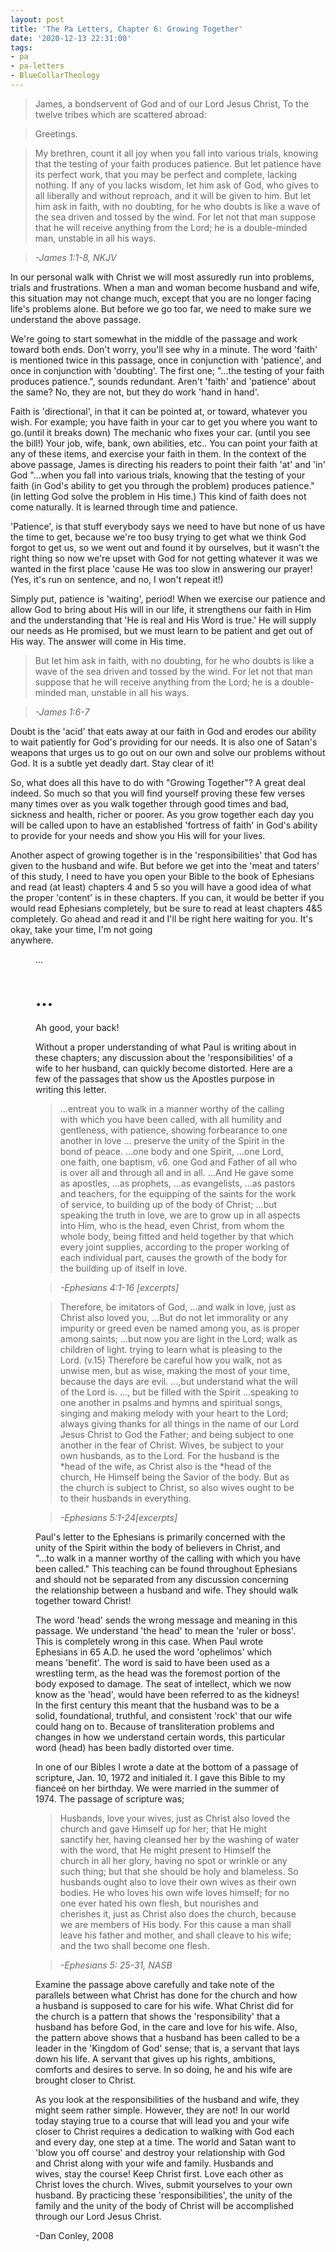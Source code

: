 ```yaml
---
layout: post
title: 'The Pa Letters, Chapter 6: Growing Together'
date: '2020-12-13 22:31:00'
tags:
- pa
- pa-letters
- BlueCollarTheology
---
```


> James, a bondservent of God and of our Lord Jesus Christ, To the twelve tribes which are scattered abroad:

> Greetings.

> My brethren, count it all joy when you fall into various trials, knowing that the testing of your faith produces patience. But let patience have its perfect work, that you may be perfect and complete, lacking nothing. If any of you lacks wisdom, let him ask of God, who gives to all liberally and without reproach, and it will be given to him. But let him ask in faith, with no doubting, for he who doubts is like a wave of the sea driven and tossed by the wind. For let not that man suppose that he will receive anything from the Lord; he is a double-minded man, unstable in all his ways.

> _-James 1:1-8, NKJV_

In our personal walk with Christ we will most assuredly run into problems, trials and frustrations. When a man and woman become husband and wife, this situation may not change much, except that you are no longer facing life's problems alone. But before we go too far, we need to make sure we understand the above passage.

We're going to start somewhat in the middle of the passage and work toward both ends. Don't worry, you'll see why in a minute. The word 'faith' is mentioned twice in this passage, once in conjunction with 'patience', and once in conjunction with 'doubting'. The first one; "...the testing of your faith produces patience.", sounds redundant. Aren't 'faith' and 'patience' about the same? No, they are not, but they do work 'hand in hand'.

Faith is 'directional', in that it can be pointed at, or toward, whatever you wish. For example; you have faith in your car to get you where you want to go.(until it breaks down) The mechanic who fixes your car. (until you see the bill!) Your job, wife, bank, own abilities, etc.. You can point your faith at any of these items, and exercise your faith in them. In the context of the above passage, James is directing his readers to point their faith 'at' and 'in' God "...when you fall into various trials, knowing that the testing of your faith (in God's ability to get you through the problem) produces patience." (in letting God solve the problem in His time.) This kind of faith does not come naturally. It is learned through time and patience.

'Patience', is that stuff everybody says we need to have but none of us have the time to get, because we're too busy trying to get what we think God forgot to get us, so we went out and found it by ourselves, but it wasn't the right thing so now we're upset with God for not getting whatever it was we wanted in the first place 'cause He was too slow in answering our prayer! (Yes, it's run on sentence, and no, I won't repeat it!)

Simply put, patience is 'waiting', period! When we exercise our patience and allow God to bring about His will in our life, it strengthens our faith in Him and the understanding that 'He is real and His Word is true.' He will supply our needs as He promised, but we must learn to be patient and get out of His way. The answer will come in His time.

> But let him ask in faith, with no doubting, for he who doubts is like a wave of the sea driven and tossed by the wind. For let not that man suppose that he will receive anything from the Lord; he is a double-minded man, unstable in all his ways.

> _-James 1:6-7_

Doubt is the 'acid' that eats away at our faith in God and erodes our ability to wait patiently for God's providing for our needs. It is also one of Satan's weapons that urges us to go out on our own and solve our problems without God. It is a subtle yet deadly dart. Stay clear of it!

So, what does all this have to do with "Growing Together"? A great deal indeed. So much so that you will find yourself proving these few verses many times over as you walk together through good times and bad, sickness and health, richer or poorer. As you grow together each day you will be called upon to have an established 'fortress of faith' in God's ability to provide for your needs and show you His will for your lives.

Another aspect of growing together is in the 'responsibilities' that God has given to the husband and wife. But before we get into the 'meat and taters' of this study, I need to have you open your Bible to the book of Ephesians and read (at least) chapters 4 and 5 so you will have a good idea of what the proper 'content' is in these chapters. If you can, it would be better if you would read Ephesians completely, but be sure to read at least chapters 4&5 completely. Go ahead and read it and I'll be right here waiting for you. It's okay, take your time, I'm not going  
anywhere.

<figure class=)
<div class=)
<div class=)
<div class=)
<img class=)
</div>
</div>
<div class=)
# ...

# ...

# ...

Ah good, your back!

Without a proper understanding of what Paul is writing about in these chapters; any discussion about the 'responsibilities' of a wife to her husband, can quickly become distorted. Here are a few of the passages that show us the Apostles purpose in writing this letter.

> ...entreat you to walk in a manner worthy of the calling with which you have been called, with all humility and gentleness, with patience, showing forbearance to one another in love ... preserve the unity of the Spirit in the bond of peace. ...one body and one Spirit, ...one Lord, one faith, one baptism, v6. one God and Father of all who is over all and through all and in all. ...And He gave some as apostles, ...as prophets, ...as evangelists, ...as pastors and teachers, for the equipping of the saints for the work of service, to building up of the body of Christ; ...but speaking the truth in love, we are to grow up in all aspects into Him, who is the head, even Christ, from whom the whole body, being fitted and held together by that which every joint supplies, according to the proper working of each individual part, causes the growth of the body for the building up of itself in love.

> _-Ephesians 4:1-16 [excerpts]_

> Therefore, be imitators of God, ...and walk in love, just as Christ also loved you, ...But do not let immorality or any impurity or greed even be named among you, as is proper among saints; ...but now you are light in the Lord; walk as children of light. trying to learn what is pleasing to the Lord. (v.15) Therefore be careful how you walk, not as unwise men, but as wise, making the most of your time, because the days are evil. ...,but understand what the will of the Lord is. ..., but be filled with the Spirit ...speaking to one another in psalms and hymns and spiritual songs, singing and making melody with your heart to the Lord; always giving thanks for all things in the name of our Lord Jesus Christ to God the Father; and being subject to one another in the fear of Christ. Wives, be subject to your own husbands, as to the Lord. For the husband is the \*head of the wife, as Christ also is the \*head of the church, He Himself being the Savior of the body. But as the church is subject to Christ, so also wives ought to be to their husbands in everything.

> _-Ephesians 5:1-24[excerpts]_

Paul's letter to the Ephesians is primarily concerned with the unity of the Spirit within the body of believers in Christ, and "...to walk in a manner worthy of the calling with which you have been called." This teaching can be found throughout Ephesians and should not be separated from any discussion concerning the relationship between a husband and wife. They should walk together toward Christ!

The word 'head' sends the wrong message and meaning in this passage. We understand 'the head' to mean the 'ruler or boss'. This is completely wrong in this case. When Paul wrote Ephesians in 65 A.D. he used the word 'ophelimos' which means 'benefit'. The word is said to have been used as a wrestling term, as the head was the foremost portion of the body exposed to damage. The seat of intellect, which we now know as the 'head', would have been referred to as the kidneys! In the first century this meant that the husband was to be a solid, foundational, truthful, and consistent 'rock' that our wife could hang on to. Because of transliteration problems and changes in how we understand certain words, this particular word (head) has been badly distorted over time.

In one of our Bibles I wrote a date at the bottom of a passage of scripture, Jan. 10, 1972 and initialed it. I gave this Bible to my fianceé on her birthday. We were married in the summer of 1974. The passage of scripture was;

> Husbands, love your wives, just as Christ also loved the church and gave Himself up for her; that He might sanctify her, having cleansed her by the washing of water with the word, that He might present to Himself the church in all her glory, having no spot or wrinkle or any such thing; but that she should be holy and blameless. So husbands ought also to love their own wives as their own bodies. He who loves his own wife loves himself; for no one ever hated his own flesh, but nourishes and cherishes it, just as Christ also does the church, because we are members of His body. For this cause a man shall leave his father and mother, and shall cleave to his wife; and the two shall become one flesh.

> _-Ephesians 5: 25-31, NASB_

Examine the passage above carefully and take note of the parallels between what Christ has done for the church and how a husband is supposed to care for his wife. What Christ did for the church is a pattern that shows the 'responsibility' that a husband has before God, in the care and love for his wife. Also, the pattern above shows that a husband has been called to be a leader in the 'Kingdom of God' sense; that is, a servant that lays down his life. A servant that gives up his rights, ambitions, comforts and desires to serve. In so doing, he and his wife are brought closer to Christ.

As you look at the responsibilities of the husband and wife, they might seem rather simple. However, they are not! In our world today staying true to a course that will lead you and your wife closer to Christ requires a dedication to walking with God each and every day, one step at a time. The world and Satan want to 'blow you off course' and destroy your relationship with God and Christ along with your wife and family. Husbands and wives, stay the course! Keep Christ first. Love each other as Christ loves the church. Wives, submit yourselves to your own husband. By practicing these 'responsibilities', the unity of the family and the unity of the body of Christ will be accomplished through our Lord Jesus Christ.

-Dan Conley, 2008

